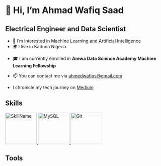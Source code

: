 # 👋 Hi, I’m Ahmad Wafiq Saad
## Electrical Engineer and Data Scientist
- 🧠 I’m interested in Machine Learning and Artificial Intelligence
- :earth_africa: I live in Kaduna Nigeria
* :mortar_board: I am currently enrolled in **Arewa Data Science Academy Machine Learning Fellowship**
+ 📫 You can contact me via ahmedwafiqs@gmail.com
- I chronicle my tech journey on [Medium](https://medium.com/@ahmedwafiqs)
   


## Skills ##
<a href="python.org">
  <img src="https://upload.wikimedia.org/wikipedia/commons/c/cf/Python_logo_51.svg" alt="SkillName" width="100" height="100">
</a> <a href="MySQL.com">
    <img src="https://e7.pngegg.com/pngimages/617/252/png-clipart-mysql-workbench-computer-icons-logo-database-server-blue-text.png" alt="MySQL" width="100" height="100">
</a> <a href="git-scm.com">
    <img src="https://upload.wikimedia.org/wikipedia/commons/thumb/3/3f/Git_icon.svg/240px-Git_icon.svg.png" alt="Git" width="100" height="100">
</a>



## Tools ##

<!---
Waffs/Waffs is a ✨ special ✨ repository because its `README.md` (this file) appears on your GitHub profile.
You can click the Preview link to take a look at your changes.
--->
